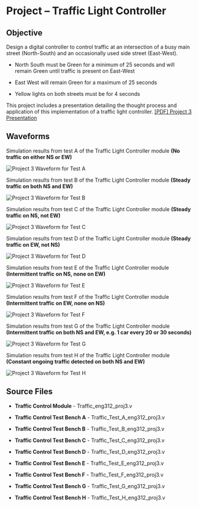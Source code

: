 # Project – Traffic Light Controller

## Objective

Design a digital controller to control traffic at an intersection of a busy main street (North-South) and an occasionally used side street (East-West).

- North South must be Green for a minimum of 25 seconds and will remain Green until traffic is present on East-West

- East West will remain Green for a maximum of 25 seconds

- Yellow lights on both streets must be for 4 seconds

This project includes a presentation detailing the thought process and application of this implementation of a traffic light controller. [[PDF] Project 3 Presentation](/Project%203%20–%20Traffic%20Light%20Controller/Project%203%20Presentation.pdf)

## Waveforms

Simulation results from test A of the Traffic Light Controller module **(No traffic on either NS or EW)**

![Project 3 Waveform for Test A](/Project%203%20–%20Traffic%20Light%20Controller/Simulation%20Waveforms/project3_test_A.png)


Simulation results from test B of the Traffic Light Controller module **(Steady traffic on both NS and EW)**

![Project 3 Waveform for Test B](/Project%203%20–%20Traffic%20Light%20Controller/Simulation%20Waveforms/project3_test_B.png)


Simulation results from test C of the Traffic Light Controller module **(Steady traffic on NS, not EW)**

![Project 3 Waveform for Test C](/Project%203%20–%20Traffic%20Light%20Controller/Simulation%20Waveforms/project3_test_C.png)


Simulation results from test D of the Traffic Light Controller module **(Steady traffic on EW, not NS)**

![Project 3 Waveform for Test D](/Project%203%20–%20Traffic%20Light%20Controller/Simulation%20Waveforms/project3_test_D.png)


Simulation results from test E of the Traffic Light Controller module **(Intermittent traffic on NS, none on EW)**

![Project 3 Waveform for Test E](/Project%203%20–%20Traffic%20Light%20Controller/Simulation%20Waveforms/project3_test_E.png)


Simulation results from test F of the Traffic Light Controller module **(Intermittent traffic on EW, none on NS)**

![Project 3 Waveform for Test F](/Project%203%20–%20Traffic%20Light%20Controller/Simulation%20Waveforms/project3_test_F.png)


Simulation results from test G of the Traffic Light Controller module **(Intermittent traffic on both NS and EW, e.g. 1 car every 20 or 30 seconds)**

![Project 3 Waveform for Test G](/Project%203%20–%20Traffic%20Light%20Controller/Simulation%20Waveforms/project3_test_G.png)


Simulation results from test H of the Traffic Light Controller module **(Constant ongoing traffic detected on both NS and EW)**

![Project 3 Waveform for Test H](/Project%203%20–%20Traffic%20Light%20Controller/Simulation%20Waveforms/project3_test_H.png)

## Source Files

- **Traffic Control Module** - Traffic_eng312_proj3.v

- **Traffic Control Test Bench A** - Traffic_Test_A_eng312_proj3.v

- **Traffic Control Test Bench B** - Traffic_Test_B_eng312_proj3.v

- **Traffic Control Test Bench C** - Traffic_Test_C_eng312_proj3.v
	
- **Traffic Control Test Bench D** - Traffic_Test_D_eng312_proj3.v

- **Traffic Control Test Bench E** - Traffic_Test_E_eng312_proj3.v

- **Traffic Control Test Bench F** - Traffic_Test_F_eng312_proj3.v

- **Traffic Control Test Bench G** - Traffic_Test_G_eng312_proj3.v

- **Traffic Control Test Bench H** - Traffic_Test_H_eng312_proj3.v
